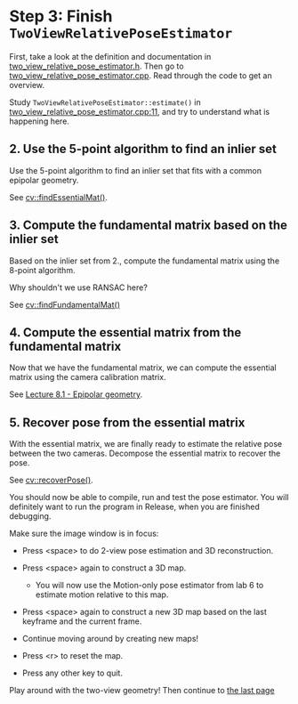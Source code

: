 # Step 3: Finish `TwoViewRelativePoseEstimator`
First, take a look at the definition and documentation in [two_view_relative_pose_estimator.h](https://github.com/tek5030/lab_08/blob/master/two_view_relative_pose_estimator.h). 
Then go to [two_view_relative_pose_estimator.cpp](https://github.com/tek5030/lab_08/blob/master/two_view_relative_pose_estimator.cpp). 
Read through the code to get an overview. 

Study `TwoViewRelativePoseEstimator::estimate()` in [two_view_relative_pose_estimator.cpp:11](https://github.com/tek5030/lab_08/blob/master/two_view_relative_pose_estimator.cpp#11), and try to understand what is happening here.

## 2. Use the 5-point algorithm to find an inlier set
Use the 5-point algorithm to find an inlier set that fits with a common epipolar geometry.

See [cv::findEssentialMat()](https://docs.opencv.org/4.0.1/d9/d0c/group__calib3d.html#ga13f7e34de8fa516a686a56af1196247f).

## 3. Compute the fundamental matrix based on the inlier set
Based on the inlier set from 2., compute the fundamental matrix using the 8-point algorithm.

Why shouldn't we use RANSAC here?

See [cv::findFundamentalMat()](https://docs.opencv.org/4.0.1/d9/d0c/group__calib3d.html#ga30ccb52f4e726daa039fd5cb5bf0822b)

## 4. Compute the essential matrix from the fundamental matrix
Now that we have the fundamental matrix, we can compute the essential matrix using the camera calibration matrix.

See [Lecture 8.1 - Epipolar geometry](https://uio.instructure.com/files/1049492/download).

## 5. Recover pose from the essential matrix
With the essential matrix, we are finally ready to estimate the relative pose between the two cameras. Decompose the essential matrix to recover the pose.

See [cv::recoverPose()](https://docs.opencv.org/4.0.1/d9/d0c/group__calib3d.html#gadb7d2dfcc184c1d2f496d8639f4371c0).

You should now be able to compile, run and test the pose estimator. 
You will definitely want to run the program in Release, when you are finished debugging.

Make sure the image window is in focus:
- Press \<space\> to do 2-view pose estimation and 3D reconstruction.
- Press \<space\> again to construct a 3D map.
  - You will now use the Motion-only pose estimator from lab 6 to estimate motion relative to this map.
- Press \<space\> again to construct a new 3D map based on the last keyframe and the current frame.
- Continue moving around by creating new maps!

- Press \<r\> to reset the map.
- Press any other key to quit.

Play around with the two-view geometry!
Then continue to [the last page](4-further-experiments.md)